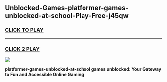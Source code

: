 
## Unblocked-Games-platformer-games-unblocked-at-school-Play-Free-j45qw
<h3>
<a href="https://premium76.site?title=platformer-games-unblocked-at-school&ref=21A">CLICK TO PLAY</a></h3>
<hr>

<h3>
<a href="https://premium76.site?title=platformer-games-unblocked-at-school&ref=21A">CLICK 2 PLAY</a>
  
</h3>

<a href="https://premium76.site?title=platformer-games-unblocked-at-school&ref=21A"><img src="https://clearcache.store/games.png"></a>


**platformer-games-unblocked-at-school games unblocked: Your Gateway to Fun and Accessible Online Gaming**

